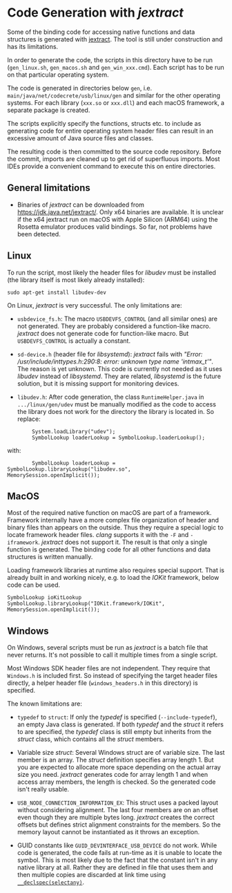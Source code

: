 # Code Generation with *jextract*

Some of the binding code for accessing native functions and data structures is generated with [jextract](https://jdk.java.net/jextract/). The tool is still under construction and has its limitations. 

In order to generate the code, the scripts in this directory have to be run (`gen_linux.sh`, `gen_macos.sh` and `gen_win_xxx.cmd`). Each script has to be run on that particular operating system.

The code is generated in directories below `gen`, i.e. `main/java/net/codecrete/usb/linux/gen` and similar for the other operating systems. For each library (`xxx.so` or `xxx.dll`) and each macOS framework, a separate package is created.

The scripts explicitly specify the functions, structs etc. to include as generating code for entire operating system header files can result in an excessive amount of Java source files and classes.

The resulting code is then committed to the source code repository. Before the commit, imports are cleaned up to get rid of superfluous imports. Most IDEs provide a convenient command to execute this on entire directories.


## General limitations

- Binaries of *jextract* can be downloaded from https://jdk.java.net/jextract/. Only x64 binaries are available. It is unclear if the x64 jextract run on macOS with Apple Silicon (ARM64) using the Rosetta emulator produces valid bindings. So far, not problems have been detected.


## Linux

To run the script, most likely the header files for *libudev* must be installed (the library itself is most likely already installed):

```
sudo apt-get install libudev-dev
```

On Linux, *jextract* is very successful. The only limitations are:

- `usbdevice_fs.h`: The macro `USBDEVFS_CONTROL` (and all similar ones) are not generated. They are probably considered a function-like macro. *jextract* does not generate code for function-like macro. But `USBDEVFS_CONTROL` is actually a constant.

- `sd-device.h` (header file for *libsystemd*): *jextract* fails with *"Error: /usr/include/inttypes.h:290:8: error: unknown type name 'intmax_t'"*. The reason is yet unknown. This code is currently not needed as it uses *libudev* instead of *libsystemd*. They are related, *libsystemd* is the future solution, but it is missing support for monitoring devices.

- `libudev.h`: After code generation, the class `RuntimeHelper.java` in `.../linux/gen/udev` must be manually modified as the code to access the library does not work for the directory the library is located in. So replace:

```
        System.loadLibrary("udev");
        SymbolLookup loaderLookup = SymbolLookup.loaderLookup();
```

with:

```
        SymbolLookup loaderLookup = SymbolLookup.libraryLookup("libudev.so", MemorySession.openImplicit());
```


## MacOS

Most of the required native function on macOS are part of a framework. Framework internally have a more complex file organization of header and binary files than appears on the outside. Thus they require a special logic to locate framework header files. *clang* supports it with the `-F` and `-iframework`. *jextract* does not support it. The result is that only a single function is generated. The binding code for all other functions and data structures is written manually.

Loading framework libraries at runtime also requires special support. That is already built in and working nicely, e.g. to load the *IOKit* framework, below code can be used.

```
SymbolLookup ioKitLookup SymbolLookup.libraryLookup("IOKit.framework/IOKit", MemorySession.openImplicit());
```


## Windows

On Windows, several scripts must be run as *jextract* is a batch file that never returns. It's not possible to call it multiple times from a single script.

Most Windows SDK header files are not independent. They require that `Windows.h` is included first. So instead of specifying the target header files directly, a helper header file (`windows_headers.h` in this directory) is specified.

The known limitations are:

- `typedef` to `struct`: If only the *typedef* is specified (`--include-typedef`), an empty Java class is generated. If both *typedef* and the *struct* it refers to are specified, the *typedef* class is still empty but inherits from the *struct* class, which contains all the *struct* members.

- Variable size *struct*: Several Windows struct are of variable size. The last member is an array. The *struct* definition specifies array length 1. But you are expected to allocate more space depending on the actual array size you need. *jextract* generates code for array length 1 and when access array members, the length is checked. So the generated code isn't really usable.

- `USB_NODE_CONNECTION_INFORMATION_EX`: This struct uses a packed layout without considering alignment. The last four members are on an offset even though they are multiple bytes long. *jextract* creates the correct offsets but defines strict alignment constraints for the members. So the memory layout cannot be instantiated as it throws an exception.

- GUID constants like `GUID_DEVINTERFACE_USB_DEVICE` do not work. While code is generated, the code fails at run-time as it is unable to locate the symbol. This is most likely due to the fact that the constant isn't in any native library at all. Rather they are defined in file that uses them and then multiple copies are discarded at link time using [`__declspec(selectany)`](https://docs.microsoft.com/en-us/cpp/cpp/selectany?view=msvc-170).
